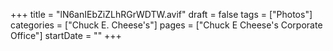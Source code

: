 +++
title = "lN6anIEbZiZLhRGrWDTW.avif"
draft = false
tags = ["Photos"]
categories = ["Chuck E. Cheese's"]
pages = ["Chuck E Cheese's Corporate Office"]
startDate = ""
+++

